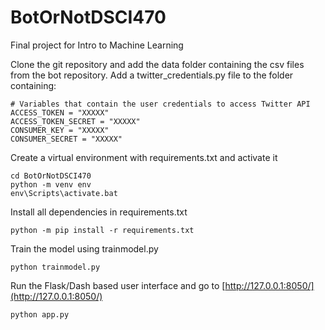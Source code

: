 # BotOrNotDSCI470
Final project for Intro to Machine Learning

Clone the git repository and add the data folder containing the csv files from the bot repository. Add a twitter_credentials.py file to the folder containing:

```
# Variables that contain the user credentials to access Twitter API
ACCESS_TOKEN = "XXXXX"
ACCESS_TOKEN_SECRET = "XXXXX"
CONSUMER_KEY = "XXXXX"
CONSUMER_SECRET = "XXXXX"
```

Create a virtual environment with requirements.txt and activate it
```
cd BotOrNotDSCI470
python -m venv env
env\Scripts\activate.bat
```
Install all dependencies in requirements.txt
```
python -m pip install -r requirements.txt
```
Train the model using trainmodel.py
```
python trainmodel.py
```
Run the Flask/Dash based user interface and go to [http://127.0.0.1:8050/](http://127.0.0.1:8050/)
```
python app.py
```
